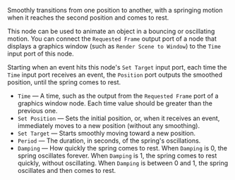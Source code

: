 Smoothly transitions from one position to another, with a springing motion when it reaches the second position and comes to rest. 

This node can be used to animate an object in a bouncing or oscillating motion. You can connect the `Requested Frame` output port of a node that displays a graphics window (such as `Render Scene to Window`) to the `Time` input port of this node.

Starting when an event hits this node's `Set Target` input port, each time the `Time` input port receives an event, the `Position` port outputs the smoothed position, until the spring comes to rest.

   - `Time` — A time, such as the output from the `Requested Frame` port of a graphics window node. Each time value should be greater than the previous one.
   - `Set Position` — Sets the initial position, or, when it receives an event, immediately moves to a new position (without any smoothing).
   - `Set Target` — Starts smoothly moving toward a new position.
   - `Period` — The duration, in seconds, of the spring's oscillations.
   - `Damping` — How quickly the spring comes to rest.  When `Damping` is 0, the spring oscillates forever.  When `Damping` is 1, the spring comes to rest quickly, without oscillating.  When `Damping` is between 0 and 1, the spring oscillates and then comes to rest.
